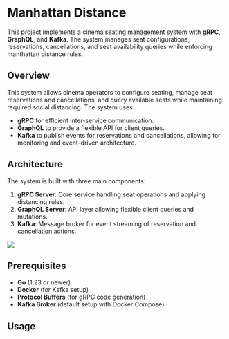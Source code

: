 # Manhattan Distance

This project implements a cinema seating management system with **gRPC**, **GraphQL**, and **Kafka**. The system manages seat configurations, reservations, cancellations, and seat availability queries while enforcing manthattan distance rules.

## Overview

This system allows cinema operators to configure seating, manage seat reservations and cancellations, and query available seats while maintaining required social distancing. The system uses:

- **gRPC** for efficient inter-service communication.
- **GraphQL** to provide a flexible API for client queries.
- **Kafka** to publish events for reservations and cancellations, allowing for monitoring and event-driven architecture.

## Architecture

The system is built with three main components:

1. **gRPC Server**: Core service handling seat operations and applying distancing rules.
2. **GraphQL Server**: API layer allowing flexible client queries and mutations.
3. **Kafka**: Message broker for event streaming of reservation and cancellation actions.

[![](https://mermaid.ink/img/pako:eNqtVl1v2jAU_SuWpUqdRMsKG23zUKmiU_fQTitV94Q0GfsmserYmT-oUMV_nx0HCCOwoI0HlNicc-895zjkHVPFACfYwC8HksIdJ5kmxVQi_ymJtpzykkiLXgzo3dV7Tcr86QE9g5637WeT7-O9mxNg3Owu3xFLZsRA3InfJydorGTKM6e5zNCYSyhI3AqNnd3cbHeSoEdnieVKorM1EmocOtXqzfQQVcIV0l8UXP70rVjiBfgQWbfpPH9jkgSF6wZvpO3A2iA5a-m5bo-ueNmeXirhEvRSMmIBUUJzCO1so6vp9xCsJE7Qs1X6KLBHB8UTdEtfpXoTwDLYhiHjKAXjnV17NwEPmQfniOchtqtzEQcBEtRdiXuER4cZiLBVP-h2TrggMwGISIYeAaxBd9G70PXECaiT2sHGilHHwmylRuqEWGwoOnpaUdUzsAPoXUNbkCAMxPVvqjmy0ugHV8LXbQ7dedxYJFqWek4_86kJVZwkzRrzVQ22rlHbAJIdzlpD0VjHX5dKhmfE5vkQzpkQx4csAv8hYwcJ1hHjpsXILkmiFf1_SdK4pjo-SdvI7SQdPVZtVUtkpNqcnKPCQZuULel4cqAXIRub2AecORiSCuQVWGMakH2yj3Ogr2vVW6uFSIyrH3zldiNaRdB-wKzTMnIytDlTZkNZGRI5H7kxB_xtye892LYJOxj54E8yUml7TwdVqlptH-Vvftdy7IBxDxegC8KZf595DxxTbHMoYIoTf5n6NBs7xb16p7oJG7nPjUJvSgs2xVO59DzEWfW8kBQnVjvoYa1cluMkJV7mHnbVyarflP5Y_cK4PzbrRaEIA3_7ju2iDO9ZmVfMF4h_mGHdaeGXc2tLk_T7Yfs84zZ3s3Oqir7hLPevRvn8etQfDUZXZDCE0eWQfB4OGZ1dXF-lg08XKbv8eDEgeLlc_gZJqkL1?type=png)](https://mermaid.live/edit#pako:eNqtVl1v2jAU_SuWpUqdRMsKG23zUKmiU_fQTitV94Q0GfsmserYmT-oUMV_nx0HCCOwoI0HlNicc-895zjkHVPFACfYwC8HksIdJ5kmxVQi_ymJtpzykkiLXgzo3dV7Tcr86QE9g5637WeT7-O9mxNg3Owu3xFLZsRA3InfJydorGTKM6e5zNCYSyhI3AqNnd3cbHeSoEdnieVKorM1EmocOtXqzfQQVcIV0l8UXP70rVjiBfgQWbfpPH9jkgSF6wZvpO3A2iA5a-m5bo-ueNmeXirhEvRSMmIBUUJzCO1so6vp9xCsJE7Qs1X6KLBHB8UTdEtfpXoTwDLYhiHjKAXjnV17NwEPmQfniOchtqtzEQcBEtRdiXuER4cZiLBVP-h2TrggMwGISIYeAaxBd9G70PXECaiT2sHGilHHwmylRuqEWGwoOnpaUdUzsAPoXUNbkCAMxPVvqjmy0ugHV8LXbQ7dedxYJFqWek4_86kJVZwkzRrzVQ22rlHbAJIdzlpD0VjHX5dKhmfE5vkQzpkQx4csAv8hYwcJ1hHjpsXILkmiFf1_SdK4pjo-SdvI7SQdPVZtVUtkpNqcnKPCQZuULel4cqAXIRub2AecORiSCuQVWGMakH2yj3Ogr2vVW6uFSIyrH3zldiNaRdB-wKzTMnIytDlTZkNZGRI5H7kxB_xtye892LYJOxj54E8yUml7TwdVqlptH-Vvftdy7IBxDxegC8KZf595DxxTbHMoYIoTf5n6NBs7xb16p7oJG7nPjUJvSgs2xVO59DzEWfW8kBQnVjvoYa1cluMkJV7mHnbVyarflP5Y_cK4PzbrRaEIA3_7ju2iDO9ZmVfMF4h_mGHdaeGXc2tLk_T7Yfs84zZ3s3Oqir7hLPevRvn8etQfDUZXZDCE0eWQfB4OGZ1dXF-lg08XKbv8eDEgeLlc_gZJqkL1)

## Prerequisites

- **Go** (1.23 or newer)
- **Docker** (for Kafka setup)
- **Protocol Buffers** (for gRPC code generation)
- **Kafka Broker** (default setup with Docker Compose)

## Usage